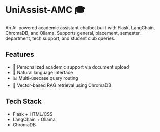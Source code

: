 # UniAssist-AMC 🎓
An AI-powered academic assistant chatbot built with Flask, LangChain, ChromaDB, and Ollama. Supports general, placement, semester, department, tech support, and student club queries.

## Features
- 📁 Personalized academic support via document upload
- 💬 Natural language interface
- 📊 Multi-usecase query routing
- 🧠 Vector-based RAG retrieval using ChromaDB

## Tech Stack
- Flask + HTML/CSS
- LangChain + Ollama
- ChromaDB
